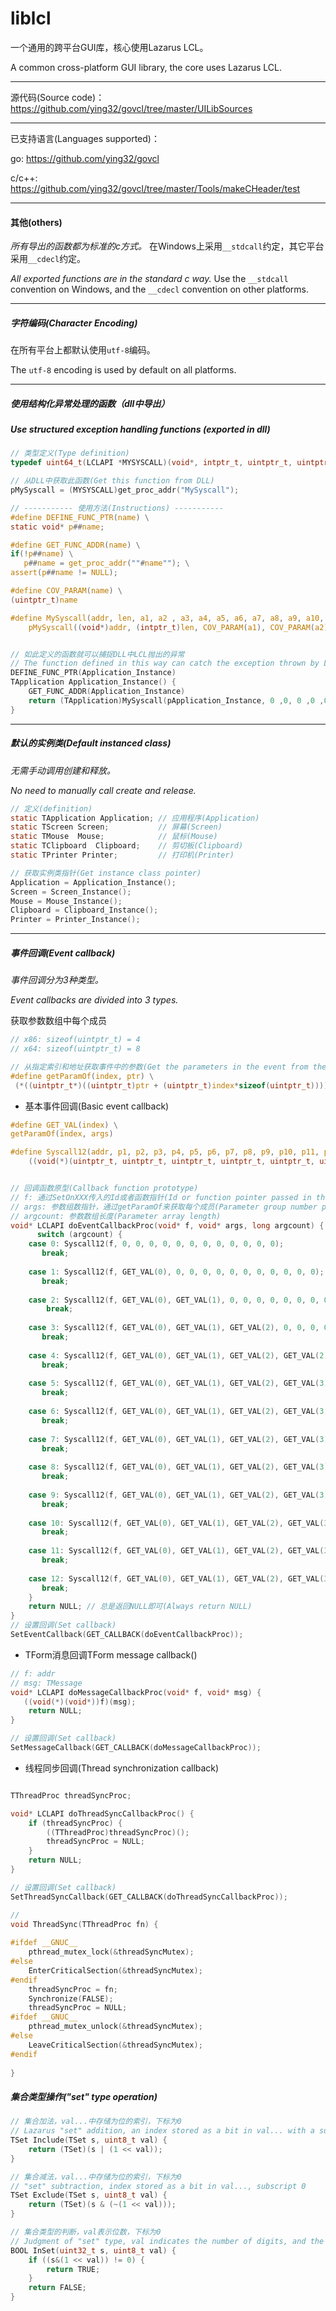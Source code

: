 # liblcl
一个通用的跨平台GUI库，核心使用Lazarus LCL。

A common cross-platform GUI library, the core uses Lazarus LCL.

----

源代码(Source code)：https://github.com/ying32/govcl/tree/master/UILibSources  

___

已支持语言(Languages supported)：

go: https://github.com/ying32/govcl  

c/c++: https://github.com/ying32/govcl/tree/master/Tools/makeCHeader/test  

----

#### 其他(others)   

*所有导出的函数都为标准的c方式。* 在Windows上采用`__stdcall`约定，其它平台采用`__cdecl`约定。

*All exported functions are in the standard c way.*  Use the `__stdcall` convention on Windows, and the `__cdecl` convention on other platforms.

----

##### 字符编码(Character Encoding)   

在所有平台上都默认使用`utf-8`编码。

The `utf-8` encoding is used by default on all platforms.

----

##### 使用结构化异常处理的函数（dll中导出）

##### Use structured exception handling functions (exported in dll)  

```c
// 类型定义(Type definition)
typedef uint64_t(LCLAPI *MYSYSCALL)(void*, intptr_t, uintptr_t, uintptr_t, uintptr_t, uintptr_t, uintptr_t, uintptr_t, uintptr_t, uintptr_t, uintptr_t, uintptr_t, uintptr_t, uintptr_t);  

// 从DLL中获取此函数(Get this function from DLL)
pMySyscall = (MYSYSCALL)get_proc_addr("MySyscall");  

// ----------- 使用方法(Instructions) -----------  
#define DEFINE_FUNC_PTR(name) \
static void* p##name; 

#define GET_FUNC_ADDR(name) \
if(!p##name) \
   p##name = get_proc_addr(""#name""); \
assert(p##name != NULL); 

#define COV_PARAM(name) \
(uintptr_t)name

#define MySyscall(addr, len, a1, a2 , a3, a4, a5, a6, a7, a8, a9, a10, a11, a12) \
    pMySyscall((void*)addr, (intptr_t)len, COV_PARAM(a1), COV_PARAM(a2), COV_PARAM(a3), COV_PARAM(a4), COV_PARAM(a5), COV_PARAM(a6), COV_PARAM(a7), COV_PARAM(a8), COV_PARAM(a9), COV_PARAM(a10), COV_PARAM(a11), COV_PARAM(a12))


// 如此定义的函数就可以捕捉DLL中LCL抛出的异常
// The function defined in this way can catch the exception thrown by LCL in DLL
DEFINE_FUNC_PTR(Application_Instance) 
TApplication Application_Instance() {
    GET_FUNC_ADDR(Application_Instance)
    return (TApplication)MySyscall(pApplication_Instance, 0 ,0, 0 ,0 ,0 ,0 ,0 ,0 ,0 ,0 ,0 ,0 ,0);
}
```

----

##### 默认的实例类(Default instanced class)

*无需手动调用创建和释放。*  

*No need to manually call create and release.*  

```c
// 定义(definition)
static TApplication Application; // 应用程序(Application)
static TScreen Screen;           // 屏幕(Screen)
static TMouse  Mouse;            // 鼠标(Mouse)
static TClipboard  Clipboard;    // 剪切板(Clipboard)
static TPrinter Printer;         // 打印机(Printer)  

// 获取实例类指针(Get instance class pointer)
Application = Application_Instance();
Screen = Screen_Instance();
Mouse = Mouse_Instance();              
Clipboard = Clipboard_Instance();      
Printer = Printer_Instance();          
```

----

##### 事件回调(Event callback)

*事件回调分为3种类型。*   

*Event callbacks are divided into 3 types.*

获取参数数组中每个成员  

```c
// x86: sizeof(uintptr_t) = 4
// x64: sizeof(uintptr_t) = 8

// 从指定索引和地址获取事件中的参数(Get the parameters in the event from the specified index and address)
#define getParamOf(index, ptr) \
 (*((uintptr_t*)((uintptr_t)ptr + (uintptr_t)index*sizeof(uintptr_t))))
```



* 基本事件回调(Basic event callback)  

```c
#define GET_VAL(index) \
getParamOf(index, args)

#define Syscall12(addr, p1, p2, p3, p4, p5, p6, p7, p8, p9, p10, p11, p12) \
    ((void(*)(uintptr_t, uintptr_t, uintptr_t, uintptr_t, uintptr_t, uintptr_t, uintptr_t, uintptr_t, uintptr_t, uintptr_t, uintptr_t, uintptr_t))addr)(p1, p2, p3, p4, p5, p6, p7, p8, p9, p10, p11, p12)


// 回调函数原型(Callback function prototype)
// f: 通过SetOnXXX传入的Id或者函数指针(Id or function pointer passed in through SetOnXXX) 
// args: 参数组数指针，通过getParamOf来获取每个成员(Parameter group number pointer, Get each member by getParamOf)
// argcount: 参数数组长度(Parameter array length)
void* LCLAPI doEventCallbackProc(void* f, void* args, long argcount) {
      switch (argcount) {
    case 0: Syscall12(f, 0, 0, 0, 0, 0, 0, 0, 0, 0, 0, 0, 0);
       break;
	
    case 1: Syscall12(f, GET_VAL(0), 0, 0, 0, 0, 0, 0, 0, 0, 0, 0, 0);
       break;
	
    case 2: Syscall12(f, GET_VAL(0), GET_VAL(1), 0, 0, 0, 0, 0, 0, 0, 0, 0, 0);
        break;
	
    case 3: Syscall12(f, GET_VAL(0), GET_VAL(1), GET_VAL(2), 0, 0, 0, 0, 0, 0, 0, 0, 0);
       break;
	
    case 4: Syscall12(f, GET_VAL(0), GET_VAL(1), GET_VAL(2), GET_VAL(2), 0, 0, 0, 0, 0, 0, 0, 0);
       break;
	
    case 5: Syscall12(f, GET_VAL(0), GET_VAL(1), GET_VAL(2), GET_VAL(3), GET_VAL(4), 0, 0, 0, 0, 0, 0, 0);
       break;
	
    case 6: Syscall12(f, GET_VAL(0), GET_VAL(1), GET_VAL(2), GET_VAL(3), GET_VAL(4), GET_VAL(5), 0, 0, 0, 0, 0, 0);
       break;
	
    case 7: Syscall12(f, GET_VAL(0), GET_VAL(1), GET_VAL(2), GET_VAL(3), GET_VAL(4), GET_VAL(5), GET_VAL(6), 0, 0, 0, 0, 0);
       break;
	
    case 8: Syscall12(f, GET_VAL(0), GET_VAL(1), GET_VAL(2), GET_VAL(3), GET_VAL(4), GET_VAL(5), GET_VAL(6), GET_VAL(7), 0, 0, 0, 0);
       break;
	
    case 9: Syscall12(f, GET_VAL(0), GET_VAL(1), GET_VAL(2), GET_VAL(3), GET_VAL(4), GET_VAL(5), GET_VAL(6), GET_VAL(7), GET_VAL(8), 0, 0, 0);
       break;
	
    case 10: Syscall12(f, GET_VAL(0), GET_VAL(1), GET_VAL(2), GET_VAL(3), GET_VAL(4), GET_VAL(5), GET_VAL(6), GET_VAL(7), GET_VAL(8), GET_VAL(9), 0, 0);
       break;
	
    case 11: Syscall12(f, GET_VAL(0), GET_VAL(1), GET_VAL(2), GET_VAL(3), GET_VAL(4), GET_VAL(5), GET_VAL(6), GET_VAL(7), GET_VAL(8), GET_VAL(9), GET_VAL(10), 0);
       break;
	
    case 12: Syscall12(f, GET_VAL(0), GET_VAL(1), GET_VAL(2), GET_VAL(3), GET_VAL(4), GET_VAL(5), GET_VAL(6), GET_VAL(7), GET_VAL(8), GET_VAL(9), GET_VAL(10), GET_VAL(11));
       break;
    }
    return NULL; // 总是返回NULL即可(Always return NULL)
}
// 设置回调(Set callback)
SetEventCallback(GET_CALLBACK(doEventCallbackProc));
```

* TForm消息回调TForm message callback() 
```c
// f: addr
// msg: TMessage
void* LCLAPI doMessageCallbackProc(void* f, void* msg) {
   ((void(*)(void*))f)(msg);
    return NULL;
}

// 设置回调(Set callback)
SetMessageCallback(GET_CALLBACK(doMessageCallbackProc));
```

* 线程同步回调(Thread synchronization callback)  
```c

TThreadProc threadSyncProc;

void* LCLAPI doThreadSyncCallbackProc() {
    if (threadSyncProc) {
        ((TThreadProc)threadSyncProc)();
        threadSyncProc = NULL;
    }
    return NULL;
}

// 设置回调(Set callback)
SetThreadSyncCallback(GET_CALLBACK(doThreadSyncCallbackProc));

// 
void ThreadSync(TThreadProc fn) {
   
#ifdef __GNUC__
    pthread_mutex_lock(&threadSyncMutex);
#else
    EnterCriticalSection(&threadSyncMutex);
#endif
    threadSyncProc = fn;
    Synchronize(FALSE);
    threadSyncProc = NULL;
#ifdef __GNUC__
    pthread_mutex_unlock(&threadSyncMutex);
#else
    LeaveCriticalSection(&threadSyncMutex);
#endif
   
}
```

##### 集合类型操作("set" type operation)  

```c
// 集合加法，val...中存储为位的索引，下标为0
// Lazarus "set" addition, an index stored as a bit in val... with a subscript of 0
TSet Include(TSet s, uint8_t val) {
    return (TSet)(s | (1 << val));
}

// 集合减法，val...中存储为位的索引，下标为0
// "set" subtraction, index stored as a bit in val..., subscript 0
TSet Exclude(TSet s, uint8_t val) {
    return (TSet)(s & (~(1 << val)));
}

// 集合类型的判断，val表示位数，下标为0
// Judgment of "set" type, val indicates the number of digits, and the subscript is 0
BOOL InSet(uint32_t s, uint8_t val) {
    if ((s&(1 << val)) != 0) {
        return TRUE;
    }
    return FALSE;
}
```

